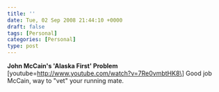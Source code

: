 ```yaml
---
title: ''
date: Tue, 02 Sep 2008 21:44:10 +0000
draft: false
tags: [Personal]
categories: [Personal]
type: post
---
```


**John McCain's 'Alaska First' Problem** \[youtube=http://www.youtube.com/watch?v=7Re0vmbtHK8\]
Good job McCain, way to "vet" your running mate.